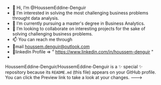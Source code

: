 - 👋 Hi, I’m @HoussemEddine-Denguir
- 👀 I’m interested in solving the most challenging business problems throught data analysis.
- 🌱 I’m currently pursuing a master's degree in Business Analytics.
- 💞️ I’m looking to collaborate on interesting projects for the sake of solving challenging business problems. 
- 📫 You can reach me through 
-   📧mail houssem.denguir@outlook.com
-   📘linkedIn Profile => " https://www.linkedin.com/in/houssem-denguir "
-   
HoussemEddine-Denguir/HoussemEddine-Denguir is a ✨ special ✨ repository because its `README.md` (this file) appears on your GitHub profile.
You can click the Preview link to take a look at your changes.
--->
